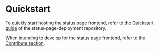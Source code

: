# Quickstart

To quickly start hosting the status page frontend, refer to [the Quickstart guide](https://docs.scs.community/docs/operating-scs/components/status-page-deployment/docs/quickstart) of the status-page-deployment repository.

When intending to develop for the status page frontend, refer to the [Contribute section](./contribute.md).